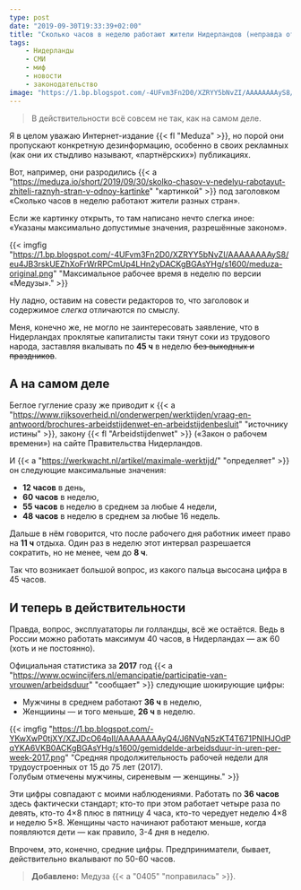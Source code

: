 ```yaml
---
type: post
date: "2019-09-30T19:33:39+02:00"
title: "Сколько часов в неделю работают жители Нидерландов (неправда от Медузы)"
tags:
    - Нидерланды
    - СМИ
    - миф
    - новости
    - законодательство
image: "https://1.bp.blogspot.com/-4UFvm3Fn2D0/XZRYY5bNvZI/AAAAAAAAyS8/eu4JB3rskUEZhXoFrWrRPCmUp4LHn2yDACKgBGAsYHg/s1600/meduza-original.png"
---
```


> В действительности всё совсем не так, как на самом деле.

Я в целом уважаю Интернет-издание {{< fl "Meduza" >}}, но порой они пропускают конкретную дезинформацию, особенно в своих рекламных (как они их стыдливо называют, «партнёрских») публикациях.

Вот, например, они разродились {{< a "https://meduza.io/short/2019/09/30/skolko-chasov-v-nedelyu-rabotayut-zhiteli-raznyh-stran-v-odnoy-kartinke" "картинкой" >}} под заголовком «Сколько часов в неделю работают жители разных стран».

<!--more-->

Если же картинку открыть, то там написано нечто слегка иное: «Указаны максимально допустимые значения, разрешённые законом».

{{< imgfig "https://1.bp.blogspot.com/-4UFvm3Fn2D0/XZRYY5bNvZI/AAAAAAAAyS8/eu4JB3rskUEZhXoFrWrRPCmUp4LHn2yDACKgBGAsYHg/s1600/meduza-original.png" "Максимальное рабочее время в неделю по версии «Медузы»." >}}

Ну ладно, оставим на совести редакторов то, что заголовок и содержимое *слегка* отличаются по смыслу.

Меня, конечно же, не могло не заинтересовать заявление, что в Нидерландах проклятые капиталисты таки тянут соки из трудового народа, заставляя вкалывать по **45 ч** в неделю ~~без выходных и праздников~~.

## А на самом деле

Беглое гугление сразу же приводит к {{< a "https://www.rijksoverheid.nl/onderwerpen/werktijden/vraag-en-antwoord/brochures-arbeidstijdenwet-en-arbeidstijdenbesluit" "источнику истины" >}}, закону {{< fl "Arbeidstijdenwet" >}} («Закон о рабочем времени») на сайте Правительства Нидерландов.

И {{< a "https://werkwacht.nl/artikel/maximale-werktijd/" "определяет" >}} он следующие максимальные значения:

* **12 часов** в день,
* **60 часов** в неделю,
* **55 часов** в неделю в среднем за любые 4 недели,
* **48 часов** в неделю в среднем за любые 16 недель.

Дальше в нём говорится, что после рабочего дня работник имеет право на **11 ч** отдыха. Один раз в неделю этот интервал разрешается сократить, но не менее, чем до **8 ч**.

Так что возникает большой вопрос, из какого пальца высосана цифра в 45 часов.

## И теперь в действительности

Правда, вопрос, эксплуататоры ли голландцы, всё же остаётся. Ведь в России можно работать максимум 40 часов, в Нидерландах — аж 60 (хоть и не постоянно).

Официальная статистика за **2017** год {{< a "https://www.ocwincijfers.nl/emancipatie/participatie-van-vrouwen/arbeidsduur" "сообщает" >}} следующие шокирующие цифры:

* Мужчины в среднем работают **36 ч** в неделю,
* Женщиины — и того меньше, **26 ч** в неделю.

{{< imgfig "https://1.bp.blogspot.com/-YKwXwP0tjXY/XZJDcO64pII/AAAAAAAAyQ4/J6NVqN5zKT4T671PNIHJOdPqYKA6VKB0ACKgBGAsYHg/s1600/gemiddelde-arbeidsduur-in-uren-per-week-2017.png" "Средняя продолжительность рабочей недели для трудоустроенных от 15 до 75 лет (2017).<br>Голубым отмечены мужчины, сиреневым — женщины." >}}

Эти цифры совпадают с моими наблюдениями. Работать по **36 часов** здесь фактически стандарт; кто-то при этом работает четыре раза по девять, кто-то 4×8 плюс в пятницу 4 часа, кто-то чередует неделю 4×8 и неделю 5×8. Женщины часто начинают работают меньше, когда появляются дети — как правило, 3-4 дня в неделю.

Впрочем, это, конечно, средние цифры. Предприниматели, бывает, действительно вкалывают по 50-60 часов.

> **Добавлено:** Медуза {{< a "0405" "поправилась" >}}.